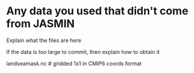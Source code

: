 # Any data you used that didn't come from JASMIN

Explain what the files are here

If the data is too large to commit, then explain how to obtain it

landseamask.nc # gridded 1x1 in CMIP6 coords format

